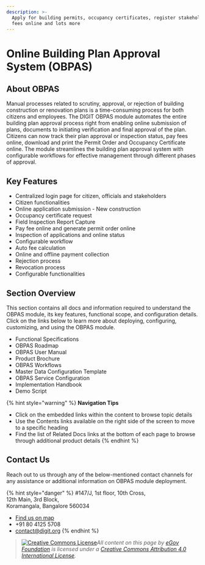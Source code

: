 ```yaml
---
description: >-
  Apply for building permits, occupancy certificates, register stakeholders, pay
  fees online and lots more
---
```


# Online Building Plan Approval System \(OBPAS\)

## About OBPAS

Manual processes related to scrutiny, approval, or rejection of building construction or renovation plans is a time-consuming process for both citizens and employees. The DIGIT OBPAS module automates the entire building plan approval process right from enabling online submission of plans, documents to initiating verification and final approval of the plan. Citizens can now track their plan approval or inspection status, pay fees online, download and print the Permit Order and Occupancy Certificate online. The module streamlines the building plan approval system with configurable workflows for effective management through different phases of approval.

## Key Features

* Centralized login page for citizen, officials and stakeholders
* Citizen functionalities
* Online application submission - New construction
* Occupancy certificate request
* Field Inspection Report Capture
* Pay fee online and generate permit order online
* Inspection of applications and online status
* Configurable workflow
* Auto fee calculation
* Online and offline payment collection
* Rejection process
* Revocation process
* Configurable functionalities

## Section Overview

This section contains all docs and information required to understand the OBPAS module, its key features, functional scope, and configuration details. Click on the links below to learn more about deploying, configuring, customizing, and using the OBPAS module.

* Functional Specifications
* OBPAS Roadmap
* OBPAS User Manual
* Product Brochure
* OBPAS Workflows 
* Master Data Configuration Template
* OBPAS Service Configuration
* Implementation Handbook
* Demo Script

{% hint style="warning" %}
**Navigation Tips**

* Click on the embedded links within the content to browse topic details
* Use the Contents links available on the right side of the screen to move to a specific heading
* Find the list of Related Docs links at the bottom of each page to browse through additional product details
{% endhint %}

## Contact Us

Reach out to us through any of the below-mentioned contact channels for any assistance or additional information on OBPAS module deployment.

{% hint style="danger" %}
\#147/J, 1st floor, 10th Cross,  
12th Main, 3rd Block,  
Koramangala, Bangalore 560034

* [Find us on map](https://goo.gl/maps/pYCFMhHWW7r)
* +91 80 4125 5708
* contact@digit.org
{% endhint %}

> [![Creative Commons License](https://i.creativecommons.org/l/by/4.0/80x15.png)](http://creativecommons.org/licenses/by/4.0/)_All content on this page by_ [_eGov Foundation_](https://egov.org.in/) _is licensed under a_ [_Creative Commons Attribution 4.0 International License_](http://creativecommons.org/licenses/by/4.0/)_._

